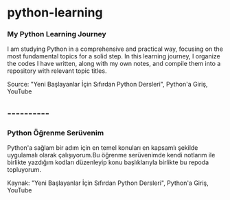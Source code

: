 # python-learning
### My Python Learning Journey 

I am studying Python in a comprehensive and practical way, focusing on the most fundamental topics for a solid step. In this learning journey, I organize the codes I have written, along with my own notes, and compile them into a repository with relevant topic titles.


Source: "Yeni Başlayanlar İçin Sıfırdan Python Dersleri", Python'a Giriş, YouTube


## ----------


### Python Öğrenme Serüvenim

Python'a sağlam bir adım için en temel konuları en kapsamlı şekilde uygulamalı olarak çalışıyorum.Bu öğrenme serüvenimde kendi notlarım ile birlikte yazdığım kodları düzenleyip konu başlıklarıyla birlikte bu repoda topluyorum.

Kaynak: "Yeni Başlayanlar İçin Sıfırdan Python Dersleri", Python'a Giriş, YouTube
